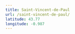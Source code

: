 ```yaml
---
title: Saint-Vincent-de-Paul
url: /saint-vincent-de-paul/
latitude: 43.77
longitude: -0.987
---
```

